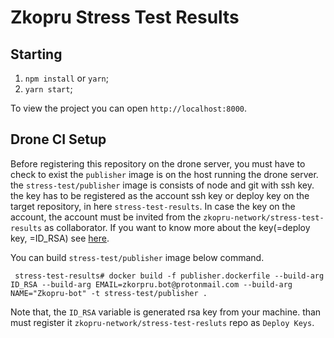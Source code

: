# Zkopru Stress Test Results

## Starting

1. `npm install` or `yarn`;
2. `yarn start`;

To view the project you can open `http://localhost:8000`.

## Drone CI Setup

Before registering this repository on the drone server, you must have to check to exist the `publisher` image is on the host running the drone server. the `stress-test/publisher` image is consists of node and git with ssh key. the key has to be registered as the account ssh key or deploy key on the target repository, in here `stress-test-results`. In case the key on the account, the account must be invited from the `zkopru-network/stress-test-results` as collaborator.  If you want to know more about the key(=deploy key, =ID_RSA) see [here](https://docs.github.com/en/developers/overview/managing-deploy-keys).

You can build `stress-test/publisher` image below command.

```shell
 stress-test-results# docker build -f publisher.dockerfile --build-arg ID_RSA --build-arg EMAIL=zkorpru.bot@protonmail.com --build-arg NAME="Zkopru-bot" -t stress-test/publisher .
```

Note that, the `ID_RSA` variable is generated rsa key from your machine. than must register it `zkopru-network/stress-test-resluts` repo as `Deploy Keys`.
